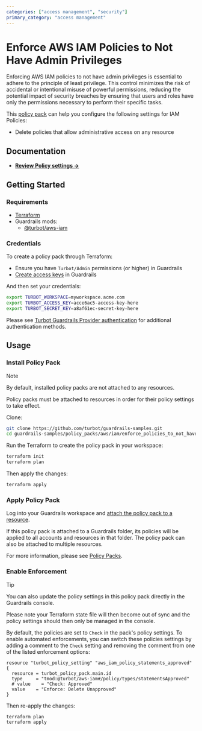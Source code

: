 ```yaml
---
categories: ["access management", "security"]
primary_category: "access management"
---
```


# Enforce AWS IAM Policies to Not Have Admin Privileges

Enforcing AWS IAM policies to not have admin privileges is essential to adhere to the principle of least privilege. This control minimizes the risk of accidental or intentional misuse of powerful permissions, reducing the potential impact of security breaches by ensuring that users and roles have only the permissions necessary to perform their specific tasks.

This [policy pack](https://turbot.com/guardrails/docs/concepts/policy-packs) can help you configure the following settings for IAM Policies:

- Delete policies that allow administrative access on any resource

## Documentation

- **[Review Policy settings →](https://hub.guardrails.turbot.com/policy-packs/aws_iam_enforce_policies_to_not_have_admin_privileges/settings)**

## Getting Started

### Requirements

- [Terraform](https://developer.hashicorp.com/terraform/install)
- Guardrails mods:
  - [@turbot/aws-iam](https://hub.guardrails.turbot.com/mods/aws/mods/aws-iam)

### Credentials

To create a policy pack through Terraform:

- Ensure you have `Turbot/Admin` permissions (or higher) in Guardrails
- [Create access keys](https://turbot.com/guardrails/docs/guides/iam/access-keys#generate-a-new-guardrails-api-access-key) in Guardrails

And then set your credentials:

```sh
export TURBOT_WORKSPACE=myworkspace.acme.com
export TURBOT_ACCESS_KEY=acce6ac5-access-key-here
export TURBOT_SECRET_KEY=a8af61ec-secret-key-here
```

Please see [Turbot Guardrails Provider authentication](https://registry.terraform.io/providers/turbot/turbot/latest/docs#authentication) for additional authentication methods.

## Usage

### Install Policy Pack

> [!NOTE]
> By default, installed policy packs are not attached to any resources.
>
> Policy packs must be attached to resources in order for their policy settings to take effect.

Clone:

```sh
git clone https://github.com/turbot/guardrails-samples.git
cd guardrails-samples/policy_packs/aws/iam/enforce_policies_to_not_have_admin_privileges
```

Run the Terraform to create the policy pack in your workspace:

```sh
terraform init
terraform plan
```

Then apply the changes:

```sh
terraform apply
```

### Apply Policy Pack

Log into your Guardrails workspace and [attach the policy pack to a resource](https://turbot.com/guardrails/docs/guides/policy-packs#attach-a-policy-pack-to-a-resource).

If this policy pack is attached to a Guardrails folder, its policies will be applied to all accounts and resources in that folder. The policy pack can also be attached to multiple resources.

For more information, please see [Policy Packs](https://turbot.com/guardrails/docs/concepts/policy-packs).

### Enable Enforcement

> [!TIP]
> You can also update the policy settings in this policy pack directly in the Guardrails console.
>
> Please note your Terraform state file will then become out of sync and the policy settings should then only be managed in the console.

By default, the policies are set to `Check` in the pack's policy settings. To enable automated enforcements, you can switch these policies settings by adding a comment to the `Check` setting and removing the comment from one of the listed enforcement options:

```hcl
resource "turbot_policy_setting" "aws_iam_policy_statements_approved" {
  resource = turbot_policy_pack.main.id
  type     = "tmod:@turbot/aws-iam#/policy/types/statementsApproved"
  # value    = "Check: Approved"
  value    = "Enforce: Delete Unapproved"
}
```

Then re-apply the changes:

```sh
terraform plan
terraform apply
```
